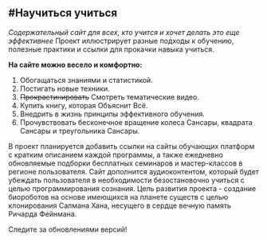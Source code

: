 #Научиться учиться
---------------
_Содержательный сайт для всех, кто учится и хочет делать это еще эффективнее_
Проект иллюстрирует разные подходы к обучению, полезные практики и ссылки для прокачки навыка учиться.

__На сайте можно весело и комфортно:__
1. Обогащаться знаниями и статистикой.
2. Постигать новые техники.
3. ~~Прокрастинировать~~ Смотреть тематические видео.
4. Купить книгу, которая Объяснит Всё.
5. Внедрить в жизнь принципы эффективного обучения.
6. Прочувствовать бесконечное вращение колеса Сансары, квадрата Сансары и треугольника Сансары.

В проект планируется добавить ссылки на сайты обучающих платформ с кратким описанием каждой программы, а также ежедневно обновляемые подборки бесплатных семинаров и мастер-классов в регионе пользователя.
Сайт дополнится аудиоконтентом, который будет убеждать пользователя в необходимости безостановочно учиться с целью программирования сознания.
Цель развития проекта - создание биороботов на основе имеющихся на планете существ с целью клонирования Салмана Хана, несущего в сердце вечную память Ричарда Фейнмана.

Следите за обновлениями версий!